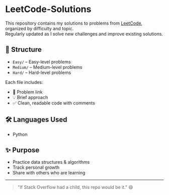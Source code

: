# LeetCode-Solutions

This repository contains my solutions to problems from [LeetCode](https://leetcode.com/), organized by difficulty and topic.  
Regularly updated as I solve new challenges and improve existing solutions.

## 📁 Structure

- `Easy/` – Easy-level problems  
- `Medium/` – Medium-level problems  
- `Hard/` – Hard-level problems

Each file includes:
- 🔗 Problem link  
- 💡 Brief approach  
- ✅ Clean, readable code with comments

## 🛠️ Languages Used

- Python

## ✨ Purpose

- Practice data structures & algorithms  
- Track personal growth  
- Share with others who are learning

---

> "If Stack Overflow had a child, this repo would be it." 😄
